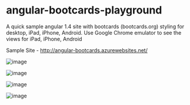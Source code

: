# angular-bootcards-playground 
A quick sample angular 1.4 site with bootcards (bootcards.org) styling for desktop, iPad, iPhone, Android.  Use Google Chrome emulator to see the views for iPad, iPhone, Android

Sample Site - http://angular-bootcards.azurewebsites.net/

![image](https://cloud.githubusercontent.com/assets/4294995/8879235/36df4dd0-31fe-11e5-97cc-db5dffa3bf1f.png)


![image](https://cloud.githubusercontent.com/assets/4294995/8879249/489f2d2e-31fe-11e5-8c50-2729ee3a0265.png)


![image](https://cloud.githubusercontent.com/assets/4294995/8879262/5bc63604-31fe-11e5-99fd-a9b1d5aa9e23.png)


![image](https://cloud.githubusercontent.com/assets/4294995/8879374/0ac1eedc-31ff-11e5-9824-98516d1e45f7.png)


